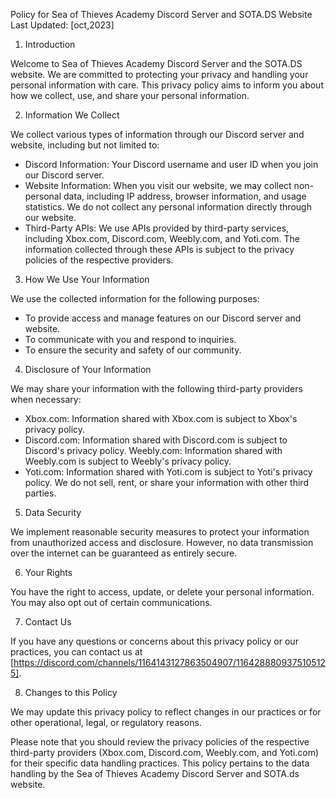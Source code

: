 Policy for Sea of Thieves Academy Discord Server and SOTA.DS Website
Last Updated: [oct,2023]

1. Introduction

  Welcome to Sea of Thieves Academy Discord Server and the SOTA.DS website. We are committed to protecting your privacy and handling your personal information with care. This privacy policy aims to inform you about how we collect, use, and share your personal information.

2. Information We Collect

  We collect various types of information through our Discord server and website, including but not limited to:
  - Discord Information: Your Discord username and user ID when you join our Discord server.
  - Website Information: When you visit our website, we may collect non-personal data, including IP address, browser information, and usage statistics. We do not collect any personal information directly through our website.
  - Third-Party APIs: We use APIs provided by third-party services, including Xbox.com, Discord.com, Weebly.com, and Yoti.com. The information collected through these APIs is subject to the privacy policies of the respective providers.

3. How We Use Your Information

  We use the collected information for the following purposes:
  - To provide access and manage features on our Discord server and website.
  - To communicate with you and respond to inquiries.
  - To ensure the security and safety of our community.

4. Disclosure of Your Information

  We may share your information with the following third-party providers when necessary:
  - Xbox.com: Information shared with Xbox.com is subject to Xbox's privacy policy.
  - Discord.com: Information shared with Discord.com is subject to Discord's privacy policy.
  Weebly.com: Information shared with Weebly.com is subject to Weebly's privacy policy.
  - Yoti.com: Information shared with Yoti.com is subject to Yoti's privacy policy.
  We do not sell, rent, or share your information with other third parties.

5. Data Security

  We implement reasonable security measures to protect your information from unauthorized access and disclosure. However, no data transmission over the internet can be guaranteed as entirely secure.

6. Your Rights

  You have the right to access, update, or delete your personal information. You may also opt out of certain communications.

7. Contact Us

  If you have any questions or concerns about this privacy policy or our practices, you can contact us at [https://discord.com/channels/1164143127863504907/1164288809375105125].

8. Changes to this Policy

  We may update this privacy policy to reflect changes in our practices or for other operational, legal, or regulatory reasons.


Please note that you should review the privacy policies of the respective third-party providers (Xbox.com, Discord.com, Weebly.com, and Yoti.com) for their specific data handling practices. This policy pertains to the data handling by the Sea of Thieves Academy Discord Server and SOTA.ds website.
